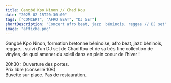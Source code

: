 ```yaml
---
title: Gangbé Kpo Ninon // Chad Kou
date: "2025-02-15T20:30:00"
tags: ["CONCERT", "AFRO BEAT", "DJ SET"]
shortDescription: "Concert afro beat, jazz  béninois, reggae // DJ set"
image: "affiche.png"
---
```


Gangbé Kpo Ninon, formation bretonne béninoise, afro beat, jazz béninois, reggae…
suivi d’un DJ set de Chad Kou et de sa très fine collection de vinyles,
de quoi amener du soleil dans en plein coeur de l’hiver !

20h30 : Ouverture des portes.<br>
Prix libre (conseillé 10€)<br>
Buvette sur place. Pas de restauration.<b>
